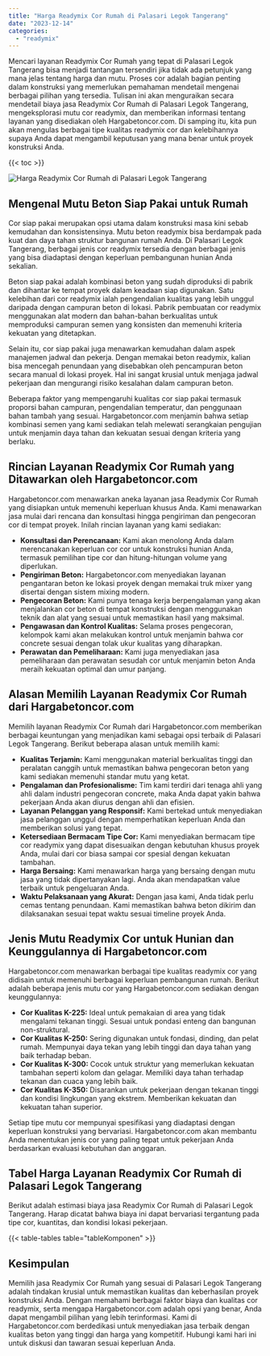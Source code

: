 ```yaml
---
title: "Harga Readymix Cor Rumah di Palasari Legok Tangerang"
date: "2023-12-14"
categories: 
  - "readymix"
---
```



Mencari layanan Readymix Cor Rumah yang tepat di Palasari Legok Tangerang bisa menjadi tantangan tersendiri jika tidak ada petunjuk yang mana jelas tentang harga dan mutu. Proses cor adalah bagian penting dalam konstruksi yang memerlukan pemahaman mendetail mengenai berbagai pilihan yang tersedia. Tulisan ini akan menguraikan secara mendetail biaya jasa Readymix Cor Rumah di Palasari Legok Tangerang, mengeksplorasi mutu cor readymix, dan memberikan informasi tentang layanan yang disediakan oleh Hargabetoncor.com. Di samping itu, kita pun akan mengulas berbagai tipe kualitas readymix cor dan kelebihannya supaya Anda dapat mengambil keputusan yang mana benar untuk proyek konstruksi Anda.

{{< toc >}}

![Harga Readymix Cor Rumah di Palasari Legok Tangerang](https://hargareadymixid.github.io/hbc/readymix-hbc%20(5).png)

## Mengenal Mutu Beton Siap Pakai untuk Rumah

Cor siap pakai merupakan opsi utama dalam konstruksi masa kini sebab kemudahan dan konsistensinya. Mutu beton readymix bisa berdampak pada kuat dan daya tahan struktur bangunan rumah Anda. Di Palasari Legok Tangerang, berbagai jenis cor readymix tersedia dengan berbagai jenis yang bisa diadaptasi dengan keperluan pembangunan hunian Anda sekalian.

Beton siap pakai adalah kombinasi beton yang sudah diproduksi di pabrik dan dihantar ke tempat proyek dalam keadaan siap digunakan. Satu kelebihan dari cor readymix ialah pengendalian kualitas yang lebih unggul daripada dengan campuran beton di lokasi. Pabrik pembuatan cor readymix menggunakan alat modern dan bahan-bahan berkualitas untuk memproduksi campuran semen yang konsisten dan memenuhi kriteria kekuatan yang ditetapkan.

Selain itu, cor siap pakai juga menawarkan kemudahan dalam aspek manajemen jadwal dan pekerja. Dengan memakai beton readymix, kalian bisa mencegah penundaan yang disebabkan oleh pencampuran beton secara manual di lokasi proyek. Hal ini sangat krusial untuk menjaga jadwal pekerjaan dan mengurangi risiko kesalahan dalam campuran beton.

Beberapa faktor yang mempengaruhi kualitas cor siap pakai termasuk proporsi bahan campuran, pengendalian temperatur, dan penggunaan bahan tambah yang sesuai. Hargabetoncor.com menjamin bahwa setiap kombinasi semen yang kami sediakan telah melewati serangkaian pengujian untuk menjamin daya tahan dan kekuatan sesuai dengan kriteria yang berlaku.

## Rincian Layanan Readymix Cor Rumah yang Ditawarkan oleh Hargabetoncor.com

Hargabetoncor.com menawarkan aneka layanan jasa Readymix Cor Rumah yang disiapkan untuk memenuhi keperluan khusus Anda. Kami menawarkan jasa mulai dari rencana dan konsultasi hingga pengiriman dan pengecoran cor di tempat proyek. Inilah rincian layanan yang kami sediakan:

- **Konsultasi dan Perencanaan:** Kami akan menolong Anda dalam merencanakan keperluan cor cor untuk konstruksi hunian Anda, termasuk pemilihan tipe cor dan hitung-hitungan volume yang diperlukan.
- **Pengiriman Beton:** Hargabetoncor.com menyediakan layanan pengantaran beton ke lokasi proyek dengan memakai truk mixer yang disertai dengan sistem mixing modern.
- **Pengecoran Beton:** Kami punya tenaga kerja berpengalaman yang akan menjalankan cor beton di tempat konstruksi dengan menggunakan teknik dan alat yang sesuai untuk memastikan hasil yang maksimal.
- **Pengawasan dan Kontrol Kualitas:** Selama proses pengecoran, kelompok kami akan melakukan kontrol untuk menjamin bahwa cor concrete sesuai dengan tolak ukur kualitas yang diharapkan.
- **Perawatan dan Pemeliharaan:** Kami juga menyediakan jasa pemeliharaan dan perawatan sesudah cor untuk menjamin beton Anda meraih kekuatan optimal dan umur panjang.

## Alasan Memilih Layanan Readymix Cor Rumah dari Hargabetoncor.com

Memilih layanan Readymix Cor Rumah dari Hargabetoncor.com memberikan berbagai keuntungan yang menjadikan kami sebagai opsi terbaik di Palasari Legok Tangerang. Berikut beberapa alasan untuk memilih kami:

- **Kualitas Terjamin:** Kami menggunakan material berkualitas tinggi dan peralatan canggih untuk memastikan bahwa pengecoran beton yang kami sediakan memenuhi standar mutu yang ketat.
- **Pengalaman dan Profesionalisme:** Tim kami terdiri dari tenaga ahli yang ahli dalam industri pengecoran concrete, maka Anda dapat yakin bahwa pekerjaan Anda akan diurus dengan ahli dan efisien.
- **Layanan Pelanggan yang Responsif:** Kami bertekad untuk menyediakan jasa pelanggan unggul dengan memperhatikan keperluan Anda dan memberikan solusi yang tepat.
- **Ketersediaan Bermacam Tipe Cor:** Kami menyediakan bermacam tipe cor readymix yang dapat disesuaikan dengan kebutuhan khusus proyek Anda, mulai dari cor biasa sampai cor spesial dengan kekuatan tambahan.
- **Harga Bersaing:** Kami menawarkan harga yang bersaing dengan mutu jasa yang tidak dipertanyakan lagi. Anda akan mendapatkan value terbaik untuk pengeluaran Anda.
- **Waktu Pelaksanaan yang Akurat:** Dengan jasa kami, Anda tidak perlu cemas tentang penundaan. Kami memastikan bahwa beton dikirim dan dilaksanakan sesuai tepat waktu sesuai timeline proyek Anda.

## Jenis Mutu Readymix Cor untuk Hunian dan Keunggulannya di Hargabetoncor.com

Hargabetoncor.com menawarkan berbagai tipe kualitas readymix cor yang didisain untuk memenuhi berbagai keperluan pembangunan rumah. Berikut adalah beberapa jenis mutu cor yang Hargabetoncor.com sediakan dengan keunggulannya:

- **Cor Kualitas K-225:** Ideal untuk pemakaian di area yang tidak mengalami tekanan tinggi. Sesuai untuk pondasi enteng dan bangunan non-struktural.
- **Cor Kualitas K-250:** Sering digunakan untuk fondasi, dinding, dan pelat rumah. Mempunyai daya tekan yang lebih tinggi dan daya tahan yang baik terhadap beban.
- **Cor Kualitas K-300:** Cocok untuk struktur yang memerlukan kekuatan tambahan seperti kolom dan gelagar. Memiliki daya tahan terhadap tekanan dan cuaca yang lebih baik.
- **Cor Kualitas K-350:** Disarankan untuk pekerjaan dengan tekanan tinggi dan kondisi lingkungan yang ekstrem. Memberikan kekuatan dan kekuatan tahan superior.

Setiap tipe mutu cor mempunyai spesifikasi yang diadaptasi dengan keperluan konstruksi yang bervariasi. Hargabetoncor.com akan membantu Anda menentukan jenis cor yang paling tepat untuk pekerjaan Anda berdasarkan evaluasi kebutuhan dan anggaran.

## Tabel Harga Layanan Readymix Cor Rumah di Palasari Legok Tangerang

Berikut adalah estimasi biaya jasa Readymix Cor Rumah di Palasari Legok Tangerang. Harap dicatat bahwa biaya ini dapat bervariasi tergantung pada tipe cor, kuantitas, dan kondisi lokasi pekerjaan.

{{< table-tables table="tableKomponen" >}}

## Kesimpulan

Memilih jasa Readymix Cor Rumah yang sesuai di Palasari Legok Tangerang adalah tindakan krusial untuk memastikan kualitas dan keberhasilan proyek konstruksi Anda. Dengan memahami berbagai faktor biaya dan kualitas cor readymix, serta mengapa Hargabetoncor.com adalah opsi yang benar, Anda dapat mengambil pilihan yang lebih terinformasi. Kami di Hargabetoncor.com berdedikasi untuk menyediakan jasa terbaik dengan kualitas beton yang tinggi dan harga yang kompetitif. Hubungi kami hari ini untuk diskusi dan tawaran sesuai keperluan Anda.

